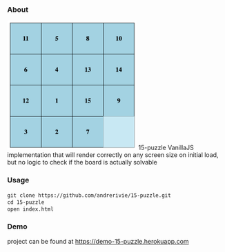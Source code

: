 ### About
<img src="https://raw.githubusercontent.com/andrerivie/15-puzzle/master/screenshot.png" width="300" height="300">
15-puzzle VanillaJS implementation that will render correctly on any screen size on initial load, but no logic to check if the board is actually solvable

### Usage
```
git clone https://github.com/andrerivie/15-puzzle.git
cd 15-puzzle
open index.html
```

### Demo
project can be found at https://demo-15-puzzle.herokuapp.com
